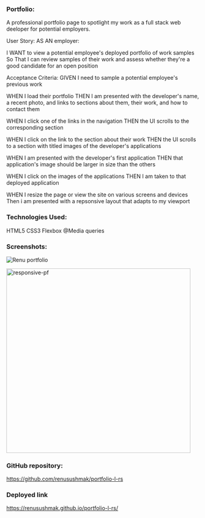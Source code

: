 

### Portfolio:
A professional portfolio page to spotlight my work as a full stack web deeloper for potential employers.



User Story:
AS AN employer:

I WANT to view a potential employee's deployed portfolio of work samples So That I can review samples of their work and assess whether they're a good candidate for an open position



Acceptance Criteria:
GIVEN I need to sample a potential employee's previous work

WHEN I load their portfolio THEN I am presented with the developer's name, a recent photo, and links to sections about them, their work, and how to contact them

WHEN I click one of the links in the navigation THEN the UI scrolls to the corresponding section

WHEN I click on the link to the section about their work THEN the UI scrolls to a section with titled images of the developer's applications

WHEN I am presented with the developer's first application THEN that application's image should be larger in size than the others

WHEN I click on the images of the applications THEN I am taken to that deployed application

WHEN I resize the page or view the site on various screens and devices Then i am presented with a repsonsive layout that adapts to my viewport



### Technologies Used:
HTML5
CSS3
Flexbox
@Media queries

### Screenshots:
![Renu portfolio](https://user-images.githubusercontent.com/44761233/132707493-fe5335cf-82f1-47fb-aacf-81d445c44eae.gif)

<img width="481" alt="responsive-pf" src="https://user-images.githubusercontent.com/44761233/132707463-0915dd1e-4bc4-4fba-ad8b-cf0ee60e3235.png">


### GitHub repository: 
https://github.com/renusushmak/portfolio-l-rs


### Deployed link
https://renusushmak.github.io/portfolio-l-rs/ 
